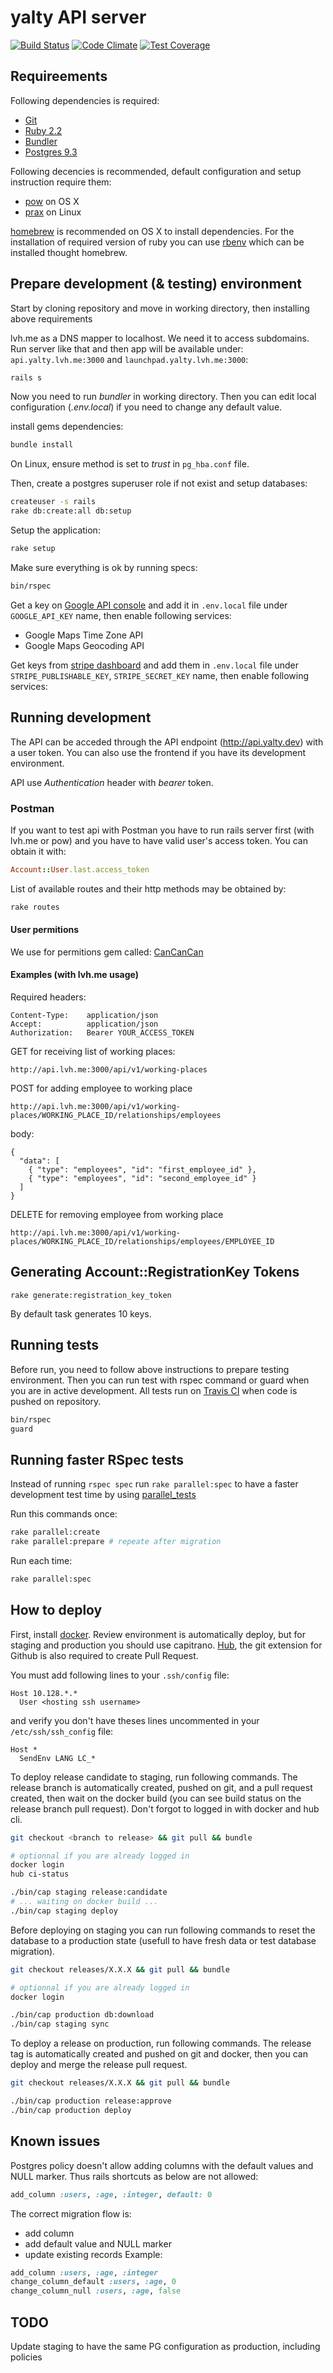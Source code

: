 yalty API server
================

[![Build Status](https://magnum.travis-ci.com/yalty/yalty-backend.svg?token=35p5MLza67zdcUbXZDsS&branch=master)](https://magnum.travis-ci.com/yalty/yalty-backend) [![Code Climate](https://codeclimate.com/repos/5548cbaae30ba06b34000d53/badges/66b6a34fcae4e5ad3f80/gpa.svg)](https://codeclimate.com/repos/5548cbaae30ba06b34000d53/feed) [![Test Coverage](https://codeclimate.com/repos/5548cbaae30ba06b34000d53/badges/66b6a34fcae4e5ad3f80/coverage.svg)](https://codeclimate.com/repos/5548cbaae30ba06b34000d53/coverage)

Requireements
-------------

Following dependencies is required:

* [Git](http://git-scm.com/)
* [Ruby 2.2](https://www.ruby-lang.org/)
* [Bundler](http://bundler.io/)
* [Postgres 9.3](http://www.postgresql.org/)

Following decencies is recommended, default configuration and
setup instruction require them:

* [pow](http://pow.cx/) on OS X
* [prax](http://ysbaddaden.github.io/prax/) on Linux

[homebrew](http://brew.sh/) is recommended on OS X to install dependencies. For
the installation of required version of ruby you can use
[rbenv](https://github.com/sstephenson/rbenv) which can be installed thought
homebrew.


Prepare development (& testing) environment
-------------------------------------------

Start by cloning repository and move in working directory, then installing
above requirements

lvh.me as a DNS mapper to localhost. We need it to access subdomains. Run server like that and then app will be available
under: `api.yalty.lvh.me:3000` and `launchpad.yalty.lvh.me:3000`:

```bash
rails s
```

Now you need to run *bundler* in working directory. Then you can edit local
configuration (*.env.local*) if you need to change any default value.

install gems dependencies:
```bash
bundle install
```

On Linux, ensure method is set to *trust* in `pg_hba.conf` file.

Then, create a postgres superuser role if not exist and setup databases:
```bash
createuser -s rails
rake db:create:all db:setup
```

Setup the application:
```bash
rake setup
```

Make sure everything is ok by running specs:
```bash
bin/rspec
```

Get a key on [Google API console](https://code.google.com/apis/console/) and add it in
`.env.local` file under `GOOGLE_API_KEY` name, then enable following services:

* Google Maps Time Zone API
* Google Maps Geocoding API


Get keys from [stripe dashboard](https://dashboard.stripe.com/account/apikeys) and add them in
`.env.local` file under `STRIPE_PUBLISHABLE_KEY`, `STRIPE_SECRET_KEY` name, then enable following services:

Running development
-------------------

The API can be acceded through the API endpoint (http://api.yalty.dev) with a
user token. You can also use the frontend if you have its development
environment.


API use *Authentication* header with *bearer* token.


### Postman

If you want to test api with Postman you have to run rails server first (with lvh.me or pow) and you have to have valid user's access token. You can obtain it with:
```ruby
Account::User.last.access_token
```

List of available routes and their http methods may be obtained by:
```bash
rake routes
```

#### User permitions

We use for permitions gem called: [CanCanCan](https://github.com/CanCanCommunity/cancancan)

#### Examples (with lvh.me usage)

Required headers:
```
Content-Type:    application/json
Accept:          application/json
Authorization:   Bearer YOUR_ACCESS_TOKEN
```

GET for receiving list of working places:
```
http://api.lvh.me:3000/api/v1/working-places
```

POST for adding employee to working place
```
http://api.lvh.me:3000/api/v1/working-places/WORKING_PLACE_ID/relationships/employees
```
body:
```
{
  "data": [
    { "type": "employees", "id": "first_employee_id" },
    { "type": "employees", "id": "second_employee_id" }
  ]
}
```

DELETE for removing employee from working place
```
http://api.lvh.me:3000/api/v1/working-places/WORKING_PLACE_ID/relationships/employees/EMPLOYEE_ID
```

Generating Account::RegistrationKey Tokens
------------------------------------------

```
rake generate:registration_key_token
```

By default task generates 10 keys.


Running tests
-------------

Before run, you need to follow above instructions to prepare testing
environment. Then you can run test with rspec command or guard when you are
in active development. All tests run on
[Travis CI](https://magnum.travis-ci.com/yalty/yalty-backend)
when code is pushed on repository.

```bash
bin/rspec
guard
```

Running faster RSpec tests
-------------

Instead of running `rspec spec` run `rake parallel:spec` to have a faster development test time by using [parallel_tests](https://github.com/grosser/parallel_tests)

Run this commands once:
```bash
rake parallel:create
rake parallel:prepare # repeate after migration
```

Run each time:
```bash
rake parallel:spec
```

How to deploy
-------------

First, install [docker](https://docs.docker.com/engine/installation/). Review environment is
automatically deploy, but for staging and production you should use capitrano.
[Hub](https://hub.github.com/), the git extension for Github is also required to create Pull
Request.

You must add following lines to your `.ssh/config` file:
```
Host 10.128.*.*
  User <hosting ssh username>
```

and verify you don't have theses lines uncommented in your `/etc/ssh/ssh_config` file:
```
Host *
  SendEnv LANG LC_*
```

To deploy release candidate to staging, run following commands. The release branch is automatically
created, pushed on git, and a pull request created, then wait on the docker build (you can see build
status on the release branch pull request). Don't forgot to logged in with docker and hub cli.
```bash
git checkout <branch to release> && git pull && bundle

# optionnal if you are already logged in
docker login
hub ci-status

./bin/cap staging release:candidate
# ... waiting on docker build ...
./bin/cap staging deploy
```

Before deploying on staging you can run following commands to reset the database to
a production state (usefull to have fresh data or test database migration).
```bash
git checkout releases/X.X.X && git pull && bundle

# optionnal if you are already logged in
docker login

./bin/cap production db:download
./bin/cap staging sync
```

To deploy a release on production, run following commands. The release tag is automatically created
and pushed on git and docker, then you can deploy and merge the release pull request.
```bash
git checkout releases/X.X.X && git pull && bundle

./bin/cap production release:approve
./bin/cap production deploy
```

Known issues
------------
Postgres policy doesn't allow adding columns with the default values and  NULL marker. Thus rails shortcuts as below are not allowed:
```ruby
add_column :users, :age, :integer, default: 0
```
The correct migration flow is:
* add column
* add default value and NULL marker
* update existing records
Example: 
```ruby
add_column :users, :age, :integer
change_column_default :users, :age, 0
change_column_null :users, :age, false
```

TODO
------------
Update staging to have the same PG configuration as production, including policies
